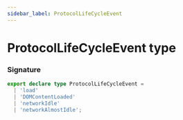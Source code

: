 ```yaml
---
sidebar_label: ProtocolLifeCycleEvent
---
```


# ProtocolLifeCycleEvent type

### Signature

```typescript
export declare type ProtocolLifeCycleEvent =
  | 'load'
  | 'DOMContentLoaded'
  | 'networkIdle'
  | 'networkAlmostIdle';
```
